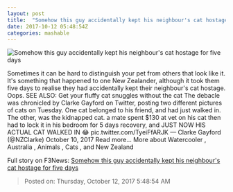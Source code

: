 ```yaml
---
layout: post
title:  "Somehow this guy accidentally kept his neighbour's cat hostage for five days"
date: 2017-10-12 05:48:54Z
categories: mashable
---
```


![Somehow this guy accidentally kept his neighbour's cat hostage for five days](https://i.amz.mshcdn.com/IACQsDoI12FnBLjJgs5V1tzPaJY=/1200x630/2017%2F10%2F12%2F21%2Fbb6ad4fd0be44106a0c01ed64866bcb1.a3b4d.jpg)

Sometimes it can be hard to distinguish your pet from others that look like it. It's something that happened to one New Zealander, although it took them five days to realise they had accidentally kept their neighbour's cat hostage. Oops. SEE ALSO: Get your fluffy cat snuggles without the cat The debacle was chronicled by Clarke Gayford on Twitter, posting two different pictures of cats on Tuesday. One cat belonged to his friend, and had just walked in. The other, was the kidnapped cat. a mate spent $130 at vet on his cat then had to lock it in his bedroom for 5 days recovery, and JUST NOW HIS ACTUAL CAT WALKED IN 😂 pic.twitter.com/TyeiFfARJK — Clarke Gayford (@NZClarke) October 10, 2017 Read more... More about Watercooler , Australia , Animals , Cats , and New Zealand


Full story on F3News: [Somehow this guy accidentally kept his neighbour's cat hostage for five days](http://www.f3nws.com/n/KapUAD)

> Posted on: Thursday, October 12, 2017 5:48:54 AM
